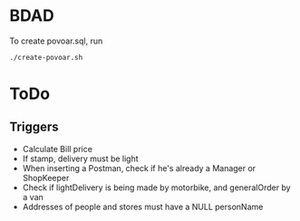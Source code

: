 # BDAD

To create povoar.sql, run
```bash
./create-povoar.sh
```

# ToDo
## Triggers

- Calculate Bill price
- If stamp, delivery must be light
- When inserting a Postman, check if he's already a Manager or ShopKeeper
- Check if lightDelivery is being made by motorbike, and generalOrder by a van
- Addresses of people and stores must have a NULL personName
